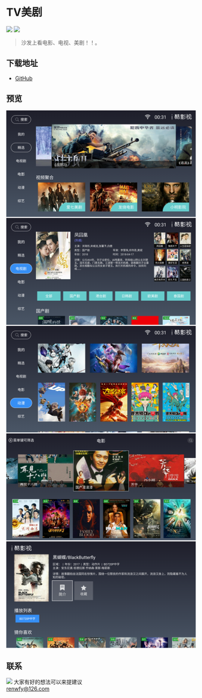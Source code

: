 # TV美剧

![](https://img.shields.io/badge/platform-tv-red.svg) ![](https://img.shields.io/badge/version-1.0.3-red.svg)

>沙发上看电影、电视、美剧！！。


## 下载地址
* [GitHub](https://github.com/renwfy/TVSeries/releases)

## 预览
![](https://github.com/renwfy/TVSeries/blob/master/001.png)
![](https://github.com/renwfy/TVSeries/blob/master/002.png)
![](https://github.com/renwfy/TVSeries/blob/master/003.png)
![](https://github.com/renwfy/TVSeries/blob/master/004.png)
![](https://github.com/renwfy/TVSeries/blob/master/005.png)


## 联系
![](https://github.com/renwfy/TVSeries)
大家有好的想法可以来提建议  
renwfy@126.com

